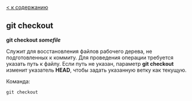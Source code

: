 [< к содержанию](./readme.md)

## git checkout

**git checkout *somefile***

Служит для восстановления файлов рабочего дерева, не подготовленных к коммиту. Для проведения операции требуется указать путь к файлу. Если путь не указан, параметр **git checkout** изменит указатель **HEAD**, чтобы задать указанную ветку как текущую.

Команда:

```bash=
git checkout
```